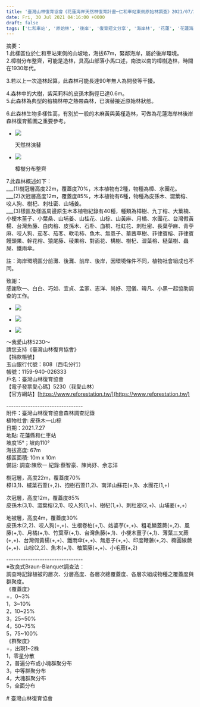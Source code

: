 ```yaml
---
title: '臺灣山林復育協會《花蓮海岸天然林復育計畫─仁和車站東側原始林調查》2021/07/27'
date: Fri, 30 Jul 2021 04:16:00 +0000
draft: false
tags: ['仁和車站', '原始林', '後岸', '復育短文分享', '海岸林', '花蓮', '花蓮海岸天然林復育計畫']
---
```


  
摘要：  
1.此樣區位於仁和車站東側的山坡地，海拔67m，緊鄰海岸，屬於後岸環境。  
2.樟樹分布整齊，可能是造林，具高山部落小馬口述，南澳以南的樟樹造林，時間在1930年代。

3.若以上一次造林起算，此森林可能長達90年無人為開發等干擾。

4.森林中的大樹，紫茉莉科的皮孫木胸徑已達0.6m。  
5.此森林為典型的榕楠林帶之熱帶森林，已演替接近原始林狀態。

6.此森林生物多樣性高，有別於一般的木麻黃與黃槿造林，可做為花蓮海岸林後岸森林復育藍圖之重要參考。

*   ![](https://www.reforestation.tw/wp-content/uploads/2021/10/LINE_ALBUM_2021_3.7.27-28花東海岸林調查之旅_211001.jpg)
    
    天然林演替
    
*   ![](https://www.reforestation.tw/wp-content/uploads/2021/10/LINE_ALBUM_2021_8.7.27-28花東海岸林調查之旅_211001.jpg)
    
    樟樹分布整齊
    

7.此森林概述如下：  
\_\_\_(1)樹冠層高度22m，覆蓋度70%，木本植物有2種，物種為樟、水團花。  
\_\_\_(2)次冠層高度12m，覆蓋度85%，木本植物有6種，物種為皮孫木、澀葉榕、咬人狗、樹杞、刺杜密、山埔姜。  
\_\_\_(3)樣區及樣區周邊原生木本植物紀錄有40種，種類為樟樹、九丁榕、大葉楠、小梗木薑子、小葉桑、山埔姜、山桂花、山棕、山黃麻、月橘、水團花、台灣假黃楊、台灣魚藤、白肉榕、皮孫木、石朴、血桐、杜虹花、刺杜密、長葉苧麻、青苧麻、咬人狗、茄苳、茄苳、軟毛柿、魚木、無患子、華茜草樹、菲律賓榕、菲律賓饅頭果、幹花榕、猿尾藤、稜果榕、對面花、構樹、樹杞、澀葉榕、糙葉樹、蟲屎、鐵雨傘。

註：海岸環境區分前灘、後灘、前岸、後岸，因環境條件不同，植物社會組成也不同。

致謝：  
感謝欣一、白白、巧如、宜貞、孟家、志洋、尚妤、冠儀、暐凡、小黑一起協助調查的工作。

*   ![](https://www.reforestation.tw/wp-content/uploads/2021/10/LINE_ALBUM_2021.7.27-28花東海岸林調查之旅_211001.jpg)
    
*   ![](https://www.reforestation.tw/wp-content/uploads/2021/10/LINE_ALBUM_2021_2.7.27-28花東海岸林調查之旅_211001.jpg)
    
*   ![](https://www.reforestation.tw/wp-content/uploads/2021/10/LINE_ALBUM_2021_5.7.27-28花東海岸林調查之旅_211001.jpg)
    

～我愛山林5230～  
請您支持《臺灣山林復育協會》  
【捐款帳號】  
玉山銀行代號：808（西屯分行）   
帳號：1159-940-026333  
戶名：臺灣山林復育協會  
【電子發票愛心碼】5230（我愛山林）  
【官方網站】[https://www.reforestation.tw/](https://www.reforestation.tw/)  

\--------------------------------  
附件：臺灣山林復育協會森林調查記錄  
植物社會: 皮孫木—山棕  
日期：2021.7.27  
地點: 花蓮縣和仁車站  
坡度15°；坡向110°  
海拔高度: 67m  
樣區面積: 10m x 10m  
備註: 調查:陳欣一 紀錄:蔡智豪、陳尚妤、余志洋

樹冠層，高度22m，覆蓋度70%  
樟(3,1)、槭葉石葦(+,2)、抱樹石葦(1,2)、南洋山蘇花(+,1)、水團花(1,+)

次冠層，高度12m，覆蓋度85%  
皮孫木(3,1)、澀葉榕(2,1)、咬人狗(1,+)、樹杞(1,+)、刺杜密(2,+)、山埔姜(+,+)

地被層，高度4m，覆蓋度30%  
皮孫木(2,2)、咬人狗(+,+)、生根卷柏(+,1)、姑婆芋(+,+)、粗毛鱗蓋蕨(+,2)、風藤(+,1)、月橘(+,1)、竹葉草(+,1)、台灣魚藤(+,1)、小梗木薑子(+,1)、薄葉三叉蕨(+,+)、台灣假黃楊(+,+)、鐵雨傘(+,+)、無患子(+,+)、印度鞭藤(+,2)、橢圓線蕨(+,+)、山棕(2,2)、魚木(+,1)、柚葉藤(+,+)、小毛蕨(+,2)

  
\--------------------------------  
※改良式Braun-Blanquet調查法：  
調查時記錄植被的層次、分層高度、各層次總覆蓋度、各層次組成物種之覆蓋度與群聚度。  
《覆蓋度》  
+，0~3%  
1，3~10%  
2，10~25%  
3，25~50%  
4，50~75%  
5，75~100%  
《群聚度》  
+，出現1~2株  
1，零星分散  
2，普遍分布或小塊群聚分布  
3，中等群聚分布  
4，大塊群聚分布  
5，全面分布

# 臺灣山林復育協會